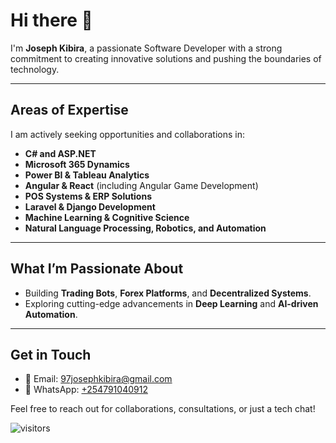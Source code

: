 # Hi there 👋  
I'm **Joseph Kibira**, a passionate Software Developer with a strong commitment to creating innovative solutions and pushing the boundaries of technology.  

---

## Areas of Expertise  
I am actively seeking opportunities and collaborations in:  
- **C# and ASP.NET**  
- **Microsoft 365 Dynamics**  
- **Power BI & Tableau Analytics**  
- **Angular & React** (including Angular Game Development)  
- **POS Systems & ERP Solutions**  
- **Laravel & Django Development**  
- **Machine Learning & Cognitive Science**  
- **Natural Language Processing, Robotics, and Automation**  

---

## What I’m Passionate About  
- Building **Trading Bots**, **Forex Platforms**, and **Decentralized Systems**.  
- Exploring cutting-edge advancements in **Deep Learning** and **AI-driven Automation**.  

---

## Get in Touch  
- 📧 Email: [97josephkibira@gmail.com](mailto:97josephkibira@gmail.com)  
- 💬 WhatsApp: [+254791040912](https://wa.me/254791040912)  

Feel free to reach out for collaborations, consultations, or just a tech chat!  

![visitors](https://visitor-badge.glitch.me/badge?page_id=page.id&left_color=green&right_color=red)
